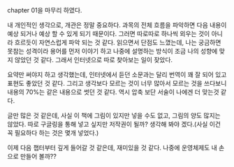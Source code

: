 chapter 01을 마무리 하였다.

내 개인적인 생각으로, 개관은 정말 중요하다. 과목의 전체 흐름을 파악하면 다음 내용이 예상 되거나 예상 할 수 있게 되기 때문이다. 그러면 따로따로 하나씩 외우는 것이 아니라 흐르듯이 자연스럽게 파악 되는 것 같다. 읽으면서 단점도 느꼈는데, 나는 궁금하면 못참는 성격이라 용어를 먼저 이야기 하고 나중에 설명하는 방식이 조금 나의 성향에 맞지 않았던 것 같다. 그래서 인터넷으로 따로 찾아보는 일이 잦았다.

요약만 써야지 하고 생각했는데, 인터넷에서 듣던 소문과는 달리 번역이 꽤 잘 되어 있고 표현도 좋았던 것 같다. 그리고 생각보다 모르는 것이 너무 많아서 모르는 것을 쓰다보니 내용의 70%는 같은 내용으로 썻던 것 같다. 역시 압축 보단 서술이 나에겐 더 맞는것 같다.

글만 많은 것 같은데, 사실 이 책에 그림이 있지만 넣을 수도 없고, 그림의 양도 많지는 않았다. 따로 구글링을 통해 넣고 싶지만 저작권이 될까? 생각해 봐야 겠다.(사실 이건 꼭 필요하다 하는 것은 몇개 넣었다.)

이제 다음 챕터부터 깊게 들어갈 것 같은데, 재미있을 것 같다. 나중에 운영체제도 내 손으로 만들어 볼까??